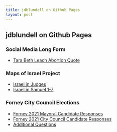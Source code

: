 ```yaml
---
title: jdblundell on Github Pages
layout: post
---
```


## jdblundell on Github Pages

### Social Media Long Form
* [Tara Beth Leach Abortion Quote](https://jdblundell.github.io/abortion-quote)

### Maps of Israel Project
* [Israel in Judges](https://jdblundell.github.io/israel-map-judges)
* [Israel in Samuel 1-7](https://jdblundell.github.io/israel-samuel-1)

### Forney City Council Elections
* [Forney 2021 Mayoral Candidate Responses](https://jdblundell.github.io/2021-forney-mayor)
* [Forney 2021 City Council Candidate Responses](https://jdblundell.github.io/2021-forney-city-council)
* [Additional Questions](https://jdblundell.github.io/added-questions)

<!-- DO NOT EDIT BELOW THIS LINE -->
<!-- Mainstay Web Chat -->
<script>window.admitHubBot = {botToken: "f6a13066df2843769", collegeId: "dallasCCCDistrict"};</script>
<script async src=https://webbot.mainstay.com/static/js/webchat.js></script>
<link rel="stylesheet" type="text/css" href=https://webbot.mainstay.com/static/css/webchat.css>
<!-- DO NOT EDIT ABOVE THIS LINE -->

